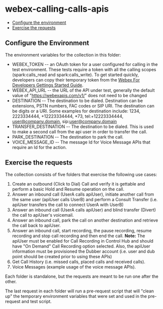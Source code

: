 # webex-calling-calls-apis

* [Configure the environment](#configure-the-environment)
* [Exercise the requests](#exercise-the-resquests)

## Configure the Environment

The environment variables for the collection in this folder:

* WEBEX_TOKEN -- an OAuth token for a user configured for calling in the test environment. These tests require a token with all the calling scopes (spark:calls_read and spark:calls_write).  To get started quickly, developers can copy their temporary token from the [Webex For Developers Gettings Started Guide](https://developer.webex.com/docs/api/getting-started#accounts-and-authentication). 
* WEBEX_API_URL -- the URL of the API under test, generally the default value of "https://webexapis.com/v1/" does not need to be changed
* DESTINATION -- The destination to be dialed. Destination can be extensions, PSTN numbers, FAC codes or SIP URI. The destination can be digits or a URI. Some examples for destination include: 1234, 2223334444, +12223334444, *73, tel:+12223334444, user@company.domain, sip:user@company.domain
* TRANSFER_DESTINATION -- The destination to be dialed. This is used to make a second call from the api user in order to transfer the call.
* PARK_DESTINATION  -- The destination to park the call.
* VOICE_MESSAGE_ID  -- The message Id for Voice Message APIs that require an Id for the action.

## Exercise the requests

The collection consists of five folders that exercise the following use cases:

1) Create an outbound (Click to Dial) Call and verify it is gettable and perform a basic Hold and Resume operation on the call.
2) Answer an inbound call (UserA calls apiUser), initiate another call from the same user (apiUser calls UserB) and perform a Consult Transfer (i.e. apiUser transfers the call to connect UserA with UserB)
3) Answer an inbound call (UserA calls apiUser) and blind transfer (Divert) the call to apiUser's voicemail.
4) Answer an inbound call, park the call on another destination and retrieve the call back to apiUser.
5) Answer an inbound call, start recording, the pause recording, resume recording and stop call recording and then end the call.
**Note:** The apiUser must be enabled for Call Recording in Control Hub and should have "On Demand" Call Recording option selected. Also, the apiUser information must be provisioned the Dubber account (i.e. user and dub point should be created prior to using these APIs)
6) Get Call History (i.e. missed calls, placed calls and received calls).
7) Voice Messages (example usage of the voice message APIs).

Each folder is standalone, but the requests are meant to be run one after the other.

The last request in each folder will run a pre-request script that will "clean up" the temporary environment variables that were set and used in the pre-request and test script.
